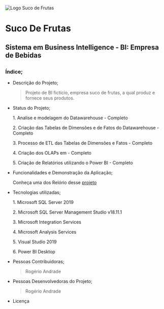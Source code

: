![Logo Suco de Frutas](https://user-images.githubusercontent.com/104234513/172245349-03068391-3789-4e2d-82b6-1e4149455447.png)

# Suco De Frutas
<h2>Sistema em Business Intelligence - BI: Empresa de Bebidas<h2/>
                                                                  
  <h3>Índice;</h3>
  
- Descrição do Projeto;
  > Projeto de BI fictício, empresa suco de frutas, a qual produz e fornece seus produtos.
- Status do Projeto;
  <p> 1. Analise e modelagem do Datawarehouse - Completo</p>
  <p> 2. Criação das Tabelas de Dimensões e de Fatos do Datawarehouse - Completo</p>
  <p> 3. Processo de ETL das Tabelas de Dimensões e Fatos - Completo</p>
  <p> 4.  Criação dos OLAPs em - Completo </p>
  <p> 5. Criação de Relatórios utilizando o Power BI - Completo</p>
- Funcionalidades e Demonstração da Aplicação;
  <p>Conheça uma dos Relório desse   <a href="https://app.powerbi.com/view?r=eyJrIjoiNWNlZTg4NWEtM2JhZi00Mjk1LWJjMzQtMTVjZjQ5NzJkMmVmIiwidCI6Ijk4ZDhhMWEyLWMzYWUtNGFlMi05ZTIxLTFjYTVhOTEyNzRjZSJ9">projeto</a> </p>
- Tecnologias utilizadas;
  <p> 1. Microsoft SQL Server 2019</p>
  <p> 2. Microsoft SQL Server  Management Studio v18.11.1</p>
  <p> 3. Microsoft Integration Services</p>
  <p> 4. Microsoft Analysis Services</p>
  <p> 5. Visual Studio 2019 </p>
  <p> 6. Power BI Desktop</p
- Pessoas Contribuidoras;
  >Rogério Andrade
- Pessoas Desenvolvedoras do Projeto;
  >Rogério Andrade
- Licença
